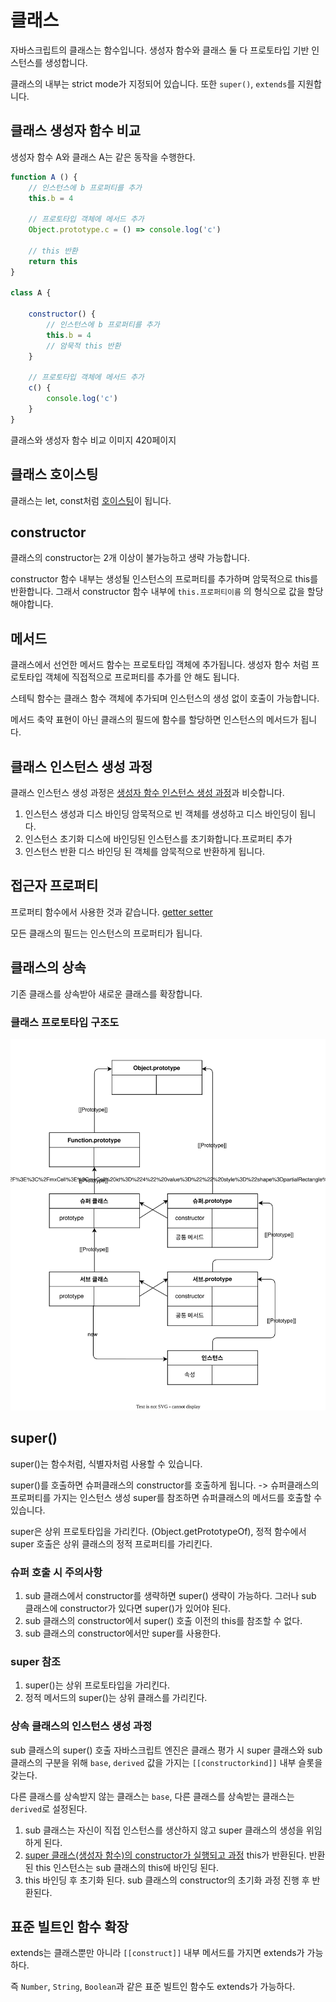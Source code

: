# 클래스

자바스크립트의 클래스는 함수입니다. 생성자 함수와 클래스 둘 다 프로토타입 기반 인스턴스를 생성합니다.

클래스의 내부는 strict mode가 지정되어 있습니다. 또한 `super()`, `extends`를 지원합니다.

## 클래스 생성자 함수 비교

생성자 함수 A와 클래스 A는 같은 동작을 수행한다.

```js
function A () {
    // 인스턴스에 b 프로퍼티를 추가
    this.b = 4

    // 프로토타입 객체에 메서드 추가
    Object.prototype.c = () => console.log('c')

    // this 반환
    return this
}

class A {

    constructor() {
        // 인스턴스에 b 프로퍼티를 추가
        this.b = 4
        // 암묵적 this 반환
    }
    
    // 프로토타입 객체에 메서드 추가
    c() {
        console.log('c')
    }    
}
```

클래스와 생성자 함수 비교 이미지 420페이지

## 클래스 호이스팅

클래스는 let, const처럼 [호이스팅](<var, let, const.md#변수-호이스팅>)이 됩니다.

## constructor

클래스의 constructor는 2개 이상이 불가능하고 생략 가능합니다.

constructor 함수 내부는 생성될 인스턴스의 프로퍼티를 추가하며 암묵적으로 this를 반환합니다. 그래서 constructor 함수 내부에 `this.프로퍼티이름` 의 형식으로 값을 할당해야합니다.

## 메서드

클래스에서 선언한 메서드 함수는 프로토타입 객체에 추가됩니다. 생성자 함수 처럼 프로토타입 객체에 직접적으로 프로퍼티를 추가를 안 해도 됩니다.

스테틱 함수는 클래스 함수 객체에 추가되며 인스턴스의 생성 없이 호출이 가능합니다.

메서드 축약 표현이 아닌 클래스의 필드에 함수를 할당하면 인스턴스의 메서드가 됩니다.

## 클래스 인스턴스 생성 과정

클래스 인스턴스 생성 과정은 [생성자 함수 인스턴스 생성 과정](<생성자 함수.md#생성자-함수의-인스턴스-생성-과정>)과 비슷합니다.

1. 인스턴스 생성과 디스 바인딩 암묵적으로 빈 객체를 생성하고 디스 바인딩이 됩니다.
2. 인스턴스 초기화 디스에 바인딩된 인스턴스를 초기화합니다.프로퍼티 추가
3. 인스턴스 반환 디스 바인딩 된 객체를 암묵적으로 반환하게 됩니다.

## 접근자 프로퍼티

프로퍼티 함수에서 사용한 것과 같습니다. [getter setter](<프로퍼티 어트피뷰트.md#접근자-프로퍼티의-프로퍼티-어트리뷰트>)

모든 클래스의 필드는 인스턴스의 프로퍼티가 됩니다.

## 클래스의 상속

기존 클래스를 상속받아 새로운 클래스를 확장합니다.

### 클래스 프로토타입 구조도

![Alt text](images/%ED%81%B4%EB%9E%98%EC%8A%A4/prototype-structure.drawio.svg)

## super()

super()는 함수처럼, 식별자처럼 사용할 수 있습니다.

super()를 호출하면 슈퍼클래스의 constructor를 호출하게 됩니다. -> 슈퍼클래스의 프로퍼티를 가지는 인스턴스 생성
super를 참조하면 슈퍼클래스의 메서드를 호출할 수 있습니다.

super은 상위 프로토타입을 가리킨다. (Object.getPrototypeOf), 정적 함수에서 super 호출은 상위 클래스의 정적 프로퍼티를 가리킨다.

### 슈퍼 호출 시 주의사항

1. sub 클래스에서 constructor를 생략하면 super() 생략이 가능하다. 그러나 sub 클래스에 constructor가 있다면 super()가 있어야 된다.
2. sub 클래스의 constructor에서 super() 호출 이전의 this를 참조할 수 없다.
3. sub 클래스의 constructor에서만 super를 사용한다.

### super 참조

1. super()는 상위 프로토타입을 가리킨다.
2. 정적 메서드의 super()는 상위 클래스를 가리킨다.

### 상속 클래스의 인스턴스 생성 과정

sub 클래스의 super() 호출 자바스크립트 엔진은 클래스 평가 시 super 클래스와 sub 클래스의 구분을 위해 `base`, `derived` 값을 가지는 `[[constructorkind]]` 내부 슬롯을 갖는다.

다른 클래스를 상속받지 않는 클래스는 `base`, 다른 클래스를 상속받는 클래스는 `derived`로 설정된다.

1. sub 클래스는 자신이 직접 인스턴스를 생산하지 않고 super 클래스의 생성을 위임하게 된다.
2. [super 클래스(생성자 함수)의 constructor가 실행되고 과정](<생성자 함수.md#생성자-함수의-인스턴스-생성-과정>) this가 반환된다. 반환된 this 인스턴스는 sub 클래스의 this에 바인딩 된다.
3. this 바인딩 후 초기화 된다. sub 클래스의 constructor의 초기화 과정 진행 후 반환된다.

## 표준 빌트인 함수 확장

extends는 클래스뿐만 아니라 `[[construct]]` 내부 메서드를 가지면 extends가 가능하다.

즉 `Number`, `String`, `Boolean`과 같은 표준 빌트인 함수도 extends가 가능하다.
